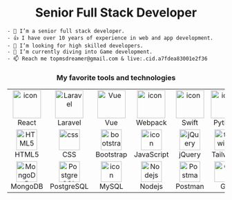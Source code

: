 <h1 align="center">Senior Full Stack Developer</h1>

<div>
<!--     <img align="right" width="40%" src="https://github.com/Adam-pw/Adam-pw/blob/main/animation_500_kxa883sd.gif" alt="adam-pw" /> -->
<!--     <table>
        <tr>
            <td>Gmail</td>
            <td>Skype</td>
        </tr>
        <tr>
            <td>topmsdreamer@gmail.com</td>
            <td>live:.cid.a7fdea83001e2f36</td>
        </tr>
    </table> -->

    - 🔭 I’m a senior full stack developer.
    - 👍 I have over 10 years of experience in web and app development.
    - 👯 I’m looking for high skilled developers.
    - 🌱 I’m currently diving into Game development.
    - 📫 Reach me topmsdreamer@gmail.com & live:.cid.a7fdea83001e2f36
</div>

<div align="center">
    <h3 align="center">My favorite tools and technologies</h3>
    <table>
      <tr>
        <td align="center" width="96">
            <img src="https://techstack-generator.vercel.app/react-icon.svg" alt="icon" width="65" height="65" />
          <br>React
        </td>
        <td align="center"  width="96">
            <img src="https://skillicons.dev/icons?i=laravel" width="65" height="65" alt="Laravel" />
          <br>Laravel
        </td>
        <td align="center" width="96">
            <img src="https://skillicons.dev/icons?i=vue" width="65" height="65" alt="Vue" />
          <br>Vue
        </td>
        <td align="center" width="96">
            <img src="https://techstack-generator.vercel.app/webpack-icon.svg" alt="icon" width="65" height="65" />
          <br>Webpack
        </td>
        <td align="center" width="96">
            <img src="https://techstack-generator.vercel.app/swift-icon.svg" alt="icon" width="65" height="65" />
          <br>Swift
        </td>
        <td align="center" width="96">
          <a href="#macropower-tech">
            <img src="https://techstack-generator.vercel.app/python-icon.svg" alt="icon" width="65" height="65" />
          </a>
          <br>Python
        </td>
        <td align="center" width="96">
            <img src="https://techstack-generator.vercel.app/django-icon.svg" alt="icon" width="65" height="65" />
          <br>Django
        </td>
        <td align="center" width="96">
            <img src="https://techstack-generator.vercel.app/cpp-icon.svg" alt="icon" width="65" height="65" />
          <br>C++
        </td>
        <td align="center" width="96">
            <img src="https://techstack-generator.vercel.app/csharp-icon.svg" alt="icon" width="65" height="65" />
          <br>C#
        </td>
      </tr>
      <tr>
        <td align="center"  width="96">
            <img src="https://skillicons.dev/icons?i=html" width="48" height="48" alt="HTML5" />
          <br>HTML5
        </td>
        <td align="center" width="96">
            <img src="https://skillicons.dev/icons?i=css" width="48" height="48" alt="css" />
          <br>CSS
        </td>
        <td align="center"  width="96">
            <img src="https://skillicons.dev/icons?i=bootstrap" width="48" height="48" alt="bootstrap" />
          <br>Bootstrap
        </td>
        <td align="center" width="96">
            <img src="https://techstack-generator.vercel.app/js-icon.svg" alt="icon" width="48" height="48" />
          <br>JavaScript
        </td>
        <td align="center" width="96">
            <img src="https://skillicons.dev/icons?i=jquery" width="48" height="48" alt="jQuery" />
          <br>jQuery
        </td>
        <td align="center" width="96">
            <img src="https://skillicons.dev/icons?i=tailwind" width="48" height="48" alt="tailwind" />
          <br>Tailwind
        </td>
        <td align="center" width="96">
            <img src="https://techstack-generator.vercel.app/sass-icon.svg" alt="icon" width="48" height="48" />
          <br>Sass
        </td>
        <td align="center" width="96">
            <img src="https://techstack-generator.vercel.app/ts-icon.svg" alt="icon" width="48" height="48" />
          <br>TypeScript
        </td>
        <td align="center" width="96">
            <img src="https://skillicons.dev/icons?i=php" width="48" height="48" alt="PHP" />
          <br>PHP
        </td>
      </tr>
     <tr>
          <td align="center" width="96">
            <img src="https://skillicons.dev/icons?i=mongodb" width="48" height="48" alt="MongoDB" />
          <br>MongoDB
        </td>
        <td align="center" width="96">
            <img src="https://skillicons.dev/icons?i=postgres" width="48" height="48" alt="PostgreSQL" />
          <br>PostgreSQL
        </td>
        <td align="center" width="96">
            <img src="https://techstack-generator.vercel.app/mysql-icon.svg" alt="icon" width="48" height="48" />
          <br>MySQL
        </td>
        <td align="center" width="96">
            <img src="https://skillicons.dev/icons?i=nodejs" width="48" height="48" alt="Nodejs" />
          <br>Nodejs
        </td>
            <td align="center" width="96">
            <img src="https://user-images.githubusercontent.com/25181517/192109061-e138ca71-337c-4019-8d42-4792fdaa7128.png" width="48" height="48" alt="Postman" />
          <br>Postman
        </td>
        <td align="center" width="96"> 
            <img src="https://user-images.githubusercontent.com/25181517/192108372-f71d70ac-7ae6-4c0d-8395-51d8870c2ef0.png" width="48" height="48" alt="Git" />
          <br>Git
        </td>
        <td align="center" width="96">
            <img src="https://skillicons.dev/icons?i=github" width="48" height="48" alt="GitHub" />
          <br>Github
        </td>
        <td align="center" width="96">
            <img src="https://techstack-generator.vercel.app/aws-icon.svg" alt="icon" width="48" height="48" />
          <br>AWS
        </td> 
        <td align="center" width="96">
            <img src="https://techstack-generator.vercel.app/graphql-icon.svg" alt="icon" width="48" height="48" />
          <br>GraphQL
        </td>
     </tr>
    </table>
</div>
<br>


